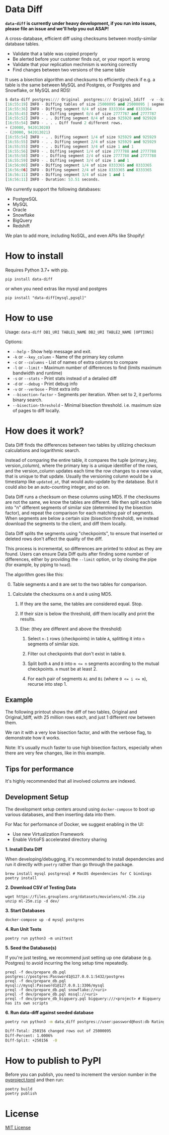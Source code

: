 # Data Diff

**`data-diff` is currently under heavy development, if you run into issues,
please file an issue and we'll help you out ASAP!**

A cross-database, efficient diff using checksums between mostly-similar database
tables.

- Validate that a table was copied properly
- Be alerted before your customer finds out, or your report is wrong
- Validate that your replication mechnism is working correctly
- Find changes between two versions of the same table

It uses a bisection algorithm and checksums to efficiently check if e.g. a table
is the same between MySQL and Postgres, or Postgres and Snowflake, or MySQL and
RDS!

```python
$ data-diff postgres:/// Original  postgres:/// Original_1diff  -v --bisection-factor=4
[16:55:19] INFO - Diffing tables of size 25000095 and 25000095 | segments: 4, bisection threshold: 1048576.
[16:55:36] INFO - Diffing segment 0/4 of size 8333364 and 8333364
[16:55:45] INFO - . Diffing segment 0/4 of size 2777787 and 2777787
[16:55:52] INFO - . . Diffing segment 0/4 of size 925928 and 925928
[16:55:54] INFO - . . . Diff found 2 different rows.
+ (20000, 942013020)
- (20000, 942013021)
[16:55:54] INFO - . . Diffing segment 1/4 of size 925929 and 925929
[16:55:55] INFO - . . Diffing segment 2/4 of size 925929 and 925929
[16:55:55] INFO - . . Diffing segment 3/4 of size 1 and 1
[16:55:56] INFO - . Diffing segment 1/4 of size 2777788 and 2777788
[16:55:58] INFO - . Diffing segment 2/4 of size 2777788 and 2777788
[16:55:59] INFO - . Diffing segment 3/4 of size 1 and 1
[16:56:00] INFO - Diffing segment 1/4 of size 8333365 and 8333365
[16:56:06] INFO - Diffing segment 2/4 of size 8333365 and 8333365
[16:56:11] INFO - Diffing segment 3/4 of size 1 and 1
[16:56:11] INFO - Duration: 53.51 seconds.
```

We currently support the following databases:

- PostgreSQL
- MySQL
- Oracle
- Snowflake
- BigQuery
- Redshift

We plan to add more, including NoSQL, and even APIs like Shopify!

# How to install

Requires Python 3.7+ with pip.

```pip install data-diff```

or when you need extras like mysql and postgres

```pip install "data-diff[mysql,pgsql]"```

# How to use

Usage: `data-diff DB1_URI TABLE1_NAME DB2_URI TABLE2_NAME [OPTIONS]`

Options:

  - `--help` - Show help message and exit.
  - `-k` or `--key_column` - Name of the primary key column
  - `-c` or `--columns` - List of names of extra columns to compare
  - `-l` or `--limit` - Maximum number of differences to find (limits maximum bandwidth and runtime)
  - `-s` or `--stats` - Print stats instead of a detailed diff
  - `-d` or `--debug` - Print debug info
  - `-v` or `--verbose` - Print extra info
  - `--bisection-factor` - Segments per iteration. When set to 2, it performs binary search.
  - `--bisection-threshold` - Minimal bisection threshold. i.e. maximum size of pages to diff locally.


# How does it work?

Data Diff finds the differences between two tables by utilizing checksum calculations and logarithmic search.

Instead of comparing the entire table, it compares the tuple (primary_key, version_column), where the primary key is a unique identifier of the rows, and the version_column updates each time the row changes to a new value, that is unique to that update. Usually the versioning column would be a timestamp like `updated_at`, that would auto-update by the database. But it could also be an auto-counting integer, and so on.

Data Diff runs a checksum on these columns using MD5. If the checksums are not the same, we know the tables are different. We then split each table into "n" different segments of similar size (determined by the bisection factor), and repeat the comparison for each matching pair of segments. When segments are below a certain size (bisection threshold), we instead download the segments to the client, and diff them locally.

Data Diff splits the segments using "checkpoints", to ensure that inserted or deleted rows don't affect the quality of the diff.

This process is incremental, so differences are printed to stdout as they are found. Users can ensure Data Diff quits after finding some number of differences, either by providing the `--limit` option, or by closing the pipe (for example, by piping to `head`).

The algorithm goes like this:

0. Table segments `A` and `B` are set to the two tables for comparison.

1. Calculate the checksums on `A` and `B` using MD5.

    1. If they are the same, the tables are considered equal. Stop.

    2. If their size is below the threshold, diff them locallly and print the results.

    3. Else:  (they are different and above the threshold)

        1. Select `n-1` rows (checkpoints) in table `A`, splitting it into `n` segments of similar size.

        2. Filter out checkpoints that don't exist in table `B`.

        3. Split both `A` and `B` into `m <= n` segments according to the mutual checkpoints. `m` must be at least 2.

        4. For each pair of segments `Ai` and `Bi` (where `0 <= i <= m`), recurse into step 1.

## Example

The following printout shows the diff of two tables, Original and Original_1diff, with 25 million rows each, and just 1 different row between them.

We ran it with a very low bisection factor, and with the verbose flag, to demonstrate how it works.

Note: It's usually much faster to use high bisection factors, especially when there are very few changes, like in this example.

## Tips for performance

It's highly recommended that all involved columns are indexed.

## Development Setup

The development setup centers around using `docker-compose` to boot up various
databases, and then inserting data into them.

For Mac for performance of Docker, we suggest enabling in the UI:

* Use new Virtualization Framework
* Enable VirtioFS accelerated directory sharing

**1. Install Data Diff**

When developing/debugging, it's recommended to install dependencies and run it
directly with `poetry` rather than go through the package.

```
brew install mysql postgresql # MacOS dependencies for C bindings
poetry install
```

**2. Download CSV of Testing Data**

```shell-session
wget https://files.grouplens.org/datasets/movielens/ml-25m.zip
unzip ml-25m.zip -d dev/
```

**3. Start Databases**

```shell-session
docker-compose up -d mysql postgres
```

**4. Run Unit Tests**

```shell-session
poetry run python3 -m unittest
```

**5. Seed the Database(s)**

If you're just testing, we recommend just setting up one database (e.g.
Postgres) to avoid incurring the long setup time repeatedly.

```shell-session
preql -f dev/prepare_db.pql postgres://postgres:Password1@127.0.0.1:5432/postgres
preql -f dev/prepare_db.pql mysql://mysql:Password1@127.0.0.1:3306/mysql
preql -f dev/prepare_db.pql snowflake://<uri>
preql -f dev/prepare_db.pql mssql://<uri>
preql -f dev/prepare_db_bigquery.pql bigquery:///<project> # Bigquery has its own scripts
```

**6. Run data-diff against seeded database**

```bash
poetry run python3 -m data_diff postgres://user:password@host:db Rating mysql://user:password@host:db Rating_del1 -c timestamp --stats

Diff-Total: 250156 changed rows out of 25000095
Diff-Percent: 1.0006%
Diff-Split: +250156  -0
```

# How to publish to PyPI
Before you can publish, you need to increment the version number in the [pyproject.toml](pyproject.toml) and then run:
```shell-session
poetry build
poetry publish
```

# License

[MIT License](https://github.com/datafold/data-diff/blob/master/LICENSE)
